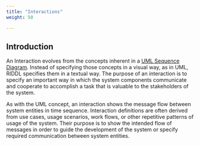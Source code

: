 ```yaml
---
title: "Interactions"
weight: 50

---
```


## Introduction
An Interaction evolves from the concepts inherent in a
[UML Sequence Diagram](https://en.wikipedia.org/wiki/Sequence_diagram).
Instead of specifying those concepts in a visual way, as in UML, RIDDL 
specifies them in a textual way. The purpose of an interaction is to specify
an important way in which the system components communicate and cooperate to
accomplish a task that is valuable to the stakeholders of the system. 

As with the UML concept, an interaction shows the message flow between system
entities in time sequence. Interaction definitions are often derived from 
use cases, usage scenarios, work flows, or other repetitive patterns of usage
of the system. Their purpose is to show the intended flow of messages in order
to guide the development of the system or specify required communication between
system entities. 
